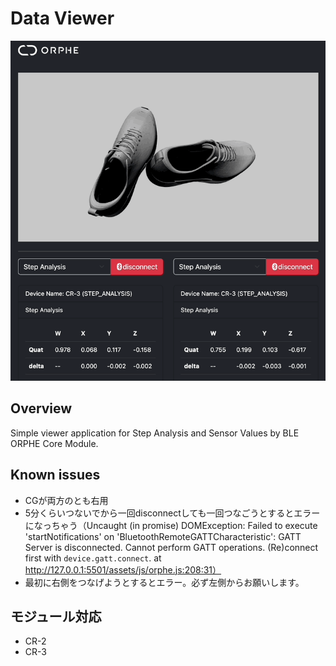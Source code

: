 # Data Viewer
<img src="./data-viewer.gif">

## Overview
Simple viewer application for Step Analysis and Sensor Values by BLE ORPHE Core Module.

## Known issues
  * CGが両方のとも右用
  * 5分くらいつないでから一回disconnectしても一回つなごうとするとエラーになっちゃう（Uncaught (in promise) DOMException: Failed to execute 'startNotifications' on 'BluetoothRemoteGATTCharacteristic': GATT Server is disconnected. Cannot perform GATT operations. (Re)connect first with `device.gatt.connect`. at http://127.0.0.1:5501/assets/js/orphe.js:208:31）
  * 最初に右側をつなげようとするとエラー。必ず左側からお願いします。

## モジュール対応
  * CR-2
  * CR-3
